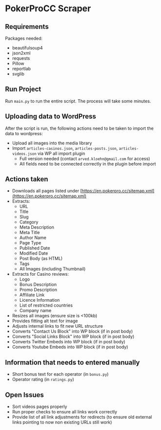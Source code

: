 # PokerProCC Scraper

## Requirements

Packages needed:

- beautifulsoup4
- json2xml
- requests
- Pillow
- reportlab
- svglib

## Run Project

Run `main.py` to run the entire script. The process will take some minutes.

## Uploading data to WordPress

After the script is run, the following actions need to be taken to import the data to wordpress:
- Upload all images into the media library
- Import `articles-casinos.json`, `articles-posts.json`, `articles-videos.json` via WP all import plugin
  - Full version needed (contact `arved.kloehn@gmail.com` for access)
  - All fields need to be connected correctly in the plugin before import


## Actions taken

- Downloads all pages listed under [https://en.pokerpro.cc/sitemap.xml](https://en.pokerpro.cc/sitemap.xml)
- Extracts:
  - URL
  - Title
  - Slug
  - Category
  - Meta Description
  - Meta Title
  - Author Name
  - Page Type
  - Published Date
  - Modified Date
  - Post Body (as HTML)
  - Tags
  - All Images (including Thumbnail)
- Extracts for Casino reviews:
  - Logo
  - Bonus Description
  - Promo Description
  - Affiliate Link
  - Licence Information
  - List of restricted countries
  - Company name
- Resizes all images (ensure size is <100kb)
- Provides fitting alt text for image
- Adjusts internal links to fit new URL structure
- Converts "Contact Us Block" into WP block (if in post body)
- Converts "Social Links Block" into WP block (if in post body)
- Converts Twitter Embeds into WP block (if in post body)
- Converts Youtube Embeds into WP block (if in post body)

## Information that needs to entered manually

- Short bonus text for each operator (in `bonus.py`)
- Operator rating (in `ratings.py`)


## Open Issues

- Sort videos pages properly
- Run proper checks to ensure all links work correctly
- Provide list of all link adjustments for redirects (to ensure old external links pointing to now non existing URLs still work)
